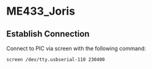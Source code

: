 # ME433_Joris

## Establish Connection
Connect to PIC via screen with the following command:
```
screen /dev/tty.usbserial-110 230400
```